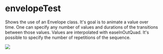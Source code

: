 # envelopeTest

Shows the use of an Envelope class. It's goal is to animate a value over time.
One can specify any number of values and durations of the transitions between
those values. Values are interpolated with easeInOutQuad. It's possible to
specify the number of repetitions of the sequence.

![](https://raw.githubusercontent.com/hamoid/Fun-Programming/master/processing/ideas/2014/07/envelopeTest/thumb.png)

